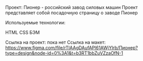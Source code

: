 Проект:  Пионер - российский завод силовых машин
Проект представляет собой посадочную страницу о заводе Пионер

Используемые технологии:

HTML
CSS
БЭМ

Ссылка на проект: пока нет
Ссылка на макет: https://www.figma.com/file/rTIAAgDAufAPl61AWjYlrb/Пионер?type=design&node-id=0%3A1&t=b3RT1bbZuVZzaOfN-1 